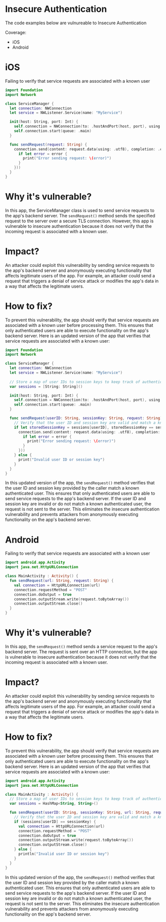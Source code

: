 # Insecure Authentication

The code examples below are vulnureable to Insecure Authentication

Coverage:

- iOS
- Android

# iOS

Failing to verify that service requests are associated with a known user

```swift
import Foundation
import Network

class ServiceManager {
  let connection: NWConnection
  let service = NWListener.Service(name: "MyService")

  init(host: String, port: Int) {
    self.connection = NWConnection(to: .hostAndPort(host, port), using: .tls)
    self.connection.start(queue: .main)
  }

  func sendRequest(request: String) {
    connection.send(content: request.data(using: .utf8), completion: .contentProcessed({ error in
      if let error = error {
        print("Error sending request: \(error)")
      }
    }))
  }
}
```

# Why it's vulnerable?
In this app, the ServiceManager class is used to send service requests to the app's backend server. The ```sendRequest()``` method sends the specified request to the server over a secure TLS connection. However, this app is vulnerable to insecure authentication because it does not verify that the incoming request is associated with a known user.

# Impact?
An attacker could exploit this vulnerability by sending service requests to the app's backend server and anonymously executing functionality that affects legitimate users of the app. For example, an attacker could send a request that triggers a denial of service attack or modifies the app's data in a way that affects the legitimate users.

# How to fix?
To prevent this vulnerability, the app should verify that service requests are associated with a known user before processing them. This ensures that only authenticated users are able to execute functionality on the app's backend server. Here is an updated version of the app that verifies that service requests are associated with a known user:

```swift
import Foundation
import Network

class ServiceManager {
  let connection: NWConnection
  let service = NWListener.Service(name: "MyService")
  
  // Store a map of user IDs to session keys to keep track of authenticated users.
  var sessions = [String: String]()

  init(host: String, port: Int) {
    self.connection = NWConnection(to: .hostAndPort(host, port), using: .tls)
    self.connection.start(queue: .main)
  }

  func sendRequest(userID: String, sessionKey: String, request: String) {
    // Verify that the user ID and session key are valid and match a known authenticated user.
    if let storedSessionKey = sessions[userID], storedSessionKey == sessionKey {
      connection.send(content: request.data(using: .utf8), completion: .contentProcessed({ error in
        if let error = error {
          print("Error sending request: \(error)")
        }
      }))
    } else {
      print("Invalid user ID or session key")
    }
  }
}
```

In this updated version of the app, the ```sendRequest()``` method verifies that the user ID and session key provided by the caller match a known authenticated user. This ensures that only authenticated users are able to send service requests to the app's backend server. If the user ID and session key are invalid or do not match a known authenticated user, the request is not sent to the server. This eliminates the insecure authentication vulnerability and prevents attackers from anonymously executing functionality on the app's backend server.

# Android

Failing to verify that service requests are associated with a known user

```kotlin
import android.app.Activity
import java.net.HttpURLConnection

class MainActivity : Activity() {
  fun sendRequest(url: String, request: String) {
    val connection = HttpURLConnection(url)
    connection.requestMethod = "POST"
    connection.doOutput = true
    connection.outputStream.write(request.toByteArray())
    connection.outputStream.close()
  }
}
```

# Why it's vulnerable?
In this app, the ```sendRequest()``` method sends a service request to the app's backend server. The request is sent over an HTTP connection, but the app is vulnerable to insecure authentication because it does not verify that the incoming request is associated with a known user.

# Impact?
An attacker could exploit this vulnerability by sending service requests to the app's backend server and anonymously executing functionality that affects legitimate users of the app. For example, an attacker could send a request that triggers a denial of service attack or modifies the app's data in a way that affects the legitimate users.

# How to fix?
To prevent this vulnerability, the app should verify that service requests are associated with a known user before processing them. This ensures that only authenticated users are able to execute functionality on the app's backend server. Here is an updated version of the app that verifies that service requests are associated with a known user:

```kotlin
import android.app.Activity
import java.net.HttpURLConnection

class MainActivity : Activity() {
  // Store a map of user IDs to session keys to keep track of authenticated users.
  var sessions = HashMap<String, String>()

  fun sendRequest(userID: String, sessionKey: String, url: String, request: String) {
    // Verify that the user ID and session key are valid and match a known authenticated user.
    if (sessions[userID] == sessionKey) {
      val connection = HttpURLConnection(url)
      connection.requestMethod = "POST"
      connection.doOutput = true
      connection.outputStream.write(request.toByteArray())
      connection.outputStream.close()
    } else {
      println("Invalid user ID or session key")
    }
  }
}
```

In this updated version of the app, the ```sendRequest()``` method verifies that the user ID and session key provided by the caller match a known authenticated user. This ensures that only authenticated users are able to send service requests to the app's backend server. If the user ID and session key are invalid or do not match a known authenticated user, the request is not sent to the server. This eliminates the insecure authentication vulnerability and prevents attackers from anonymously executing functionality on the app's backend server.
